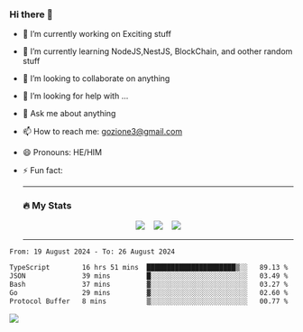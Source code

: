 ### Hi there 👋

<!--
**charlieScript/charlieScript** is a ✨ _special_ ✨ repository because its `README.md` (this file) appears on your GitHub profile.

Here are some ideas to get you started: -->

- 🔭 I’m currently working on Exciting stuff
- 🌱 I’m currently learning NodeJS,NestJS, BlockChain, and oother random stuff
- 👯 I’m looking to collaborate on anything
- 🤔 I’m looking for help with ...
- 💬 Ask me about anything
- 📫 How to reach me: gozione3@gmail.com
- 😄 Pronouns: HE/HIM
- ⚡ Fun fact:


  ---

  ### :fire: My Stats

  <div id="stats" align="center">
  <img src="http://github-readme-streak-stats.herokuapp.com?user=charlieScript&theme=dark&date_format=M%20j%5B%2C%20Y%5D" />&nbsp;&nbsp;&nbsp;
  <img src="https://github-readme-stats.vercel.app/api/top-langs/?username=charlieScript&layout=compact&theme=vision-friendly-dark"/>&nbsp;&nbsp;&nbsp;
  <img src="https://github-readme-stats.vercel.app/api?username=charlieScript&show_icons=true&theme=radical"/>
  </div>

  ---



<!--START_SECTION:waka-->

```txt
From: 19 August 2024 - To: 26 August 2024

TypeScript        16 hrs 51 mins  ██████████████████████▒░░   89.13 %
JSON              39 mins         █░░░░░░░░░░░░░░░░░░░░░░░░   03.49 %
Bash              37 mins         ▓░░░░░░░░░░░░░░░░░░░░░░░░   03.27 %
Go                29 mins         ▓░░░░░░░░░░░░░░░░░░░░░░░░   02.60 %
Protocol Buffer   8 mins          ▒░░░░░░░░░░░░░░░░░░░░░░░░   00.77 %
```

<!--END_SECTION:waka-->
![](https://komarev.com/ghpvc/?username=charlieScript)
